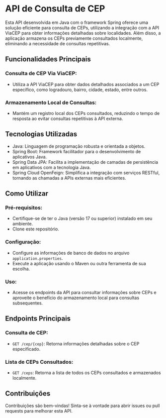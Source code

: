 # API de Consulta de CEP

Esta API desenvolvida em Java com o framework Spring oferece uma solução eficiente para consulta de CEPs, utilizando a integração com a API ViaCEP para obter informações detalhadas sobre localidades. Além disso, a aplicação armazena os CEPs previamente consultados localmente, eliminando a necessidade de consultas repetitivas.

## Funcionalidades Principais

### Consulta de CEP Via ViaCEP:

- Utiliza a API ViaCEP para obter dados detalhados associados a um CEP específico, como logradouro, bairro, cidade, estado, entre outros.

### Armazenamento Local de Consultas:

- Mantém um registro local dos CEPs consultados, reduzindo o tempo de resposta ao evitar consultas repetitivas à API externa.

## Tecnologias Utilizadas

- Java: Linguagem de programação robusta e orientada a objetos.
- Spring Boot: Framework facilitador para o desenvolvimento de aplicativos Java.
- Spring Data JPA: Facilita a implementação de camadas de persistência em aplicativos com a tecnologia Java.
- Spring Cloud OpenFeign: Simplifica a integração com serviços RESTful, tornando as chamadas a APIs externas mais eficientes.

## Como Utilizar

### Pré-requisitos:

- Certifique-se de ter o Java (versão 17 ou superior) instalado em seu ambiente.
- Clone este repositório.

### Configuração:

- Configure as informações de banco de dados no arquivo `application.properties`.
- Execute a aplicação usando o Maven ou outra ferramenta de sua escolha.

### Uso:

- Acesse os endpoints da API para consultar informações sobre CEPs e aproveite o benefício do armazenamento local para consultas subsequentes.

## Endpoints Principais

### Consulta de CEP:

- `GET /cep/{cep}`: Retorna informações detalhadas sobre o CEP especificado.

### Lista de CEPs Consultados:

- `GET /ceps`: Retorna a lista de todos os CEPs consultados e armazenados localmente.

## Contribuições

Contribuições são bem-vindas! Sinta-se à vontade para abrir issues ou pull requests para melhorar esta API.
